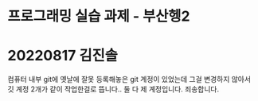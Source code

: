 # 프로그래밍 실습 과제 - 부산헹2
# 20220817 김진솔
컴퓨터 내부 git에 옛날에 잘못 등록해놓은 git 계정이 있었는데 그걸 변경하지 않아서 깃 계정 2개가 같이 작업한걸로 뜹니다..
둘 다 제 계정입니다. 죄송합니다.
